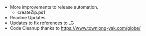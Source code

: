 - More improvements to release automation.
    - createZip.ps1
- Readme Updates.
- Updates to fix references to _G
- Code Cleanup thanks to https://www.townlong-yak.com/globe/